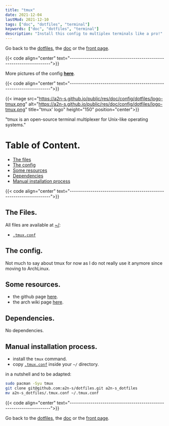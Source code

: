 ```yaml
---
title: "tmux"
date: 2021-12-04
lastMod: 2021-12-10
tags: ["doc", "dotfiles", "terminal"]
keywords: ["doc", "dotfiles", "terminal"]
description: "Install this config to multiplex terminals like a pro!"
---
```

Go back to the [dotfiles](/public/doc/config/dotfiles), the [doc](/public/doc/config) or the [front page](/public).  

{{< code align="center"
         text="--------------------------------------------------------------------">}}

More pictures of the config [**here**](https://github.com/a2n-s/dotfiles#4-gallery-toc).

{{< code align="center"
         text="--------------------------------------------------------------------">}}

{{< image src="https://a2n-s.github.io/public/res/doc/config/dotfiles/logo-tmux.png" 
          alt="https://a2n-s.github.io/public/res/doc/config/dotfiles/logo-tmux.png"
          title="tmux' logo" height="150" position="center">}}

"tmux is an open-source terminal multiplexer for Unix-like operating systems."

# Table of Content.
- [The files](#the-files)
- [The config](#the-config)
- [Some resources](#some-resources)
- [Dependencies](#dependencies)
- [Manual installation process](#manual-installation-process)

{{< code align="center"
         text="--------------------------------------------------------------------">}}

## The Files.
All files are available at [~/](https://github.com/a2n-s/dotfiles):
- [`.tmux.conf`]

## The config.
Not much to say about tmux for now as I do not really use it anymore since moving to ArchLinux.

## Some resources.
- the github page [here](https://en.wikipedia.org/wiki/Tmux).
- the arch wiki page [here](https://wiki.archlinux.org/title/tmux).

## Dependencies.
No dependencies.

## Manual installation process.
- install the `tmux` command.
- copy [`.tmux.conf`] inside your `~/` directory.

in a nutshell and to be adapted:
```bash
sudo pacman -Syu tmux
git clone git@github.com:a2n-s/dotfiles.git a2n-s_dotfiles
mv a2n-s_dotfiles/.tmux.conf ~/.tmux.conf
```

{{< code align="center"
         text="--------------------------------------------------------------------">}}

Go back to the [dotfiles](/public/doc/config/dotfiles), the [doc](/public/doc/config) or the [front page](/public).  

[`.tmux.conf`]: https://github.com/a2n-s/dotfiles/blob/main/.tmux.conf

